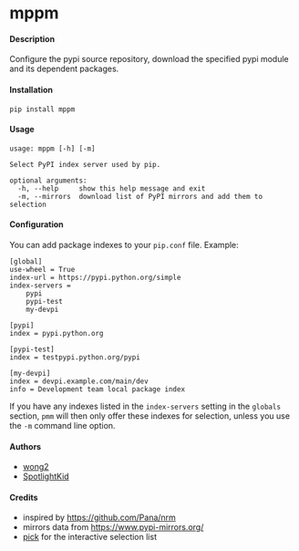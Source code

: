 # mppm

#### Description

Configure the pypi source repository, download the specified pypi module and its dependent packages.

#### Installation

    pip install mppm

#### Usage

    usage: mppm [-h] [-m]

    Select PyPI index server used by pip.

    optional arguments:
      -h, --help     show this help message and exit
      -m, --mirrors  download list of PyPI mirrors and add them to selection

#### Configuration

You can add package indexes to your `pip.conf` file. Example:

    [global]
    use-wheel = True
    index-url = https://pypi.python.org/simple
    index-servers =
        pypi
        pypi-test
        my-devpi

    [pypi]
    index = pypi.python.org

    [pypi-test]
    index = testpypi.python.org/pypi

    [my-devpi]
    index = devpi.example.com/main/dev
    info = Development team local package index

If you have any indexes listed in the `index-servers` setting in the `globals`
section, `pmm` will then only offer these indexes for selection, unless you use
the `-m` command line option.

#### Authors

* [wong2](https://github.com/wong2)
* [SpotlightKid](https://github.com/SpotlightKid)

#### Credits

* inspired by https://github.com/Pana/nrm
* mirrors data from https://www.pypi-mirrors.org/
* [pick](https://github.com/wong2/pick) for the interactive selection list

